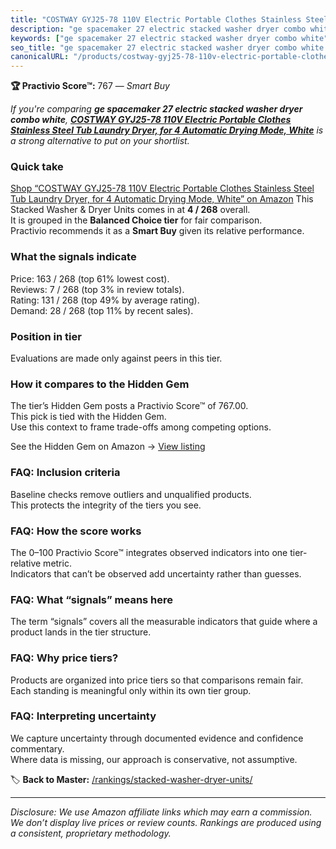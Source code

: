 ```yaml
---
title: "COSTWAY GYJ25-78 110V Electric Portable Clothes Stainless Steel Tub Laundry Dryer, for 4 Automatic Drying Mode, White"
description: "ge spacemaker 27 electric stacked washer dryer combo white: Data-driven within Balanced Choice ranking using the Practivio Score™. Positioned by quality, value…"
keywords: ["ge spacemaker 27 electric stacked washer dryer combo white"]
seo_title: "ge spacemaker 27 electric stacked washer dryer combo white — Smart Buy Balanced Choice (2025)"
canonicalURL: "/products/costway-gyj25-78-110v-electric-portable-clothes-stainless-steel-tub-laundry-dryer-for-4-automatic-drying-mode-white-B07F618LKC/"
---
```


**🏆 Practivio Score™:** 767 — _Smart Buy_


*If you're comparing **ge spacemaker 27 electric stacked washer dryer combo white**, **[COSTWAY GYJ25-78 110V Electric Portable Clothes Stainless Steel Tub Laundry Dryer, for 4 Automatic Drying Mode, White](https://www.amazon.com/dp/B07F618LKC?tag=practivio-20)** is a strong alternative to put on your shortlist.*
### Quick take
[Shop “COSTWAY GYJ25-78 110V Electric Portable Clothes Stainless Steel Tub Laundry Dryer, for 4 Automatic Drying Mode, White” on Amazon](https://www.amazon.com/dp/B07F618LKC?tag=practivio-20)
This Stacked Washer & Dryer Units comes in at **4 / 268** overall.  
It is grouped in the **Balanced Choice tier** for fair comparison.  
Practivio recommends it as a **Smart Buy** given its relative performance.

### What the signals indicate
Price: 163 / 268 (top 61% lowest cost).  
Reviews: 7 / 268 (top 3% in review totals).  
Rating: 131 / 268 (top 49% by average rating).  
Demand: 28 / 268 (top 11% by recent sales).

### Position in tier
Evaluations are made only against peers in this tier.

### How it compares to the Hidden Gem
The tier’s Hidden Gem posts a Practivio Score™ of 767.00.  
This pick is tied with the Hidden Gem.  
Use this context to frame trade-offs among competing options.  

See the Hidden Gem on Amazon → [View listing](https://www.amazon.com/dp/B09YLKMHLH?tag=practivio-20)

### FAQ: Inclusion criteria
Baseline checks remove outliers and unqualified products.  
This protects the integrity of the tiers you see.

### FAQ: How the score works
The 0–100 Practivio Score™ integrates observed indicators into one tier-relative metric.  
Indicators that can’t be observed add uncertainty rather than guesses.

### FAQ: What “signals” means here
The term “signals” covers all the measurable indicators that guide where a product lands in the tier structure.

### FAQ: Why price tiers?
Products are organized into price tiers so that comparisons remain fair.  
Each standing is meaningful only within its own tier group.

### FAQ: Interpreting uncertainty
We capture uncertainty through documented evidence and confidence commentary.  
Where data is missing, our approach is conservative, not assumptive.


🏷️ **Back to Master:** [/rankings/stacked-washer-dryer-units/](/rankings/stacked-washer-dryer-units/)

---
_Disclosure: We use Amazon affiliate links which may earn a commission. We don’t display live prices or review counts. Rankings are produced using a consistent, proprietary methodology._

